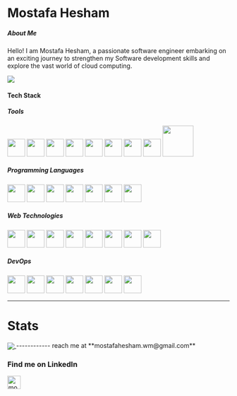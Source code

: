 # Mostafa Hesham 
##### About Me

Hello! I am  Mostafa Hesham, a passionate software engineer embarking on an exciting journey to strengthen my Software development skills and explore the vast world of cloud computing.

![](https://komarev.com/ghpvc/?username=mostafaahesham)
#### Tech Stack
##### Tools
<img src = "https://user-images.githubusercontent.com/25181517/192108372-f71d70ac-7ae6-4c0d-8395-51d8870c2ef0.png" width ="40" /> <img src = "https://user-images.githubusercontent.com/25181517/192108374-8da61ba1-99ec-41d7-80b8-fb2f7c0a4948.png" width ="40" /> <img src = "https://user-images.githubusercontent.com/25181517/192108889-232b3431-a585-4b36-a62d-9078bd3641d9.png" width ="40" /> <img src = "https://user-images.githubusercontent.com/25181517/192108891-d86b6220-e232-423a-bf5f-90903e6887c3.png" width ="40" /> <img src = "https://user-images.githubusercontent.com/25181517/186711335-a3729606-5a78-4496-9a36-06efcc74f800.png" width ="40" /> <img src = "https://github.com/marwin1991/profile-technology-icons/assets/136815194/11e7dfe7-c1f6-483c-9d92-276f1fa9363b" width ="40" /> <img src = "https://github.com/marwin1991/profile-technology-icons/assets/76662862/2481dc48-be6b-4ebb-9e8c-3b957efe69fa" width ="40" /> <img src = "https://user-images.githubusercontent.com/25181517/186884153-99edc188-e4aa-4c84-91b0-e2df260ebc33.png" width ="40" /> <img src = "https://i.ibb.co/9WYpxHr/ros-removebg-preview.png" width ="70" />
##### Programming Languages
<img src = "https://user-images.githubusercontent.com/25181517/117447155-6a868a00-af3d-11eb-9cfe-245df15c9f3f.png" width ="40" /> <img src = "https://user-images.githubusercontent.com/25181517/183890598-19a0ac2d-e88a-4005-a8df-1ee36782fde1.png" width ="40" /> <img src = "https://user-images.githubusercontent.com/25181517/192158954-f88b5814-d510-4564-b285-dff7d6400dad.png" width ="40" /> <img src = "https://user-images.githubusercontent.com/25181517/183898674-75a4a1b1-f960-4ea9-abcb-637170a00a75.png" width ="40" /> <img src = "https://user-images.githubusercontent.com/25181517/192106070-46255bcf-65e6-4c6b-a296-bf8d0d8fb2a7.png" width ="40" /> <img src = "https://user-images.githubusercontent.com/25181517/192106073-90fffafe-3562-4ff9-a37e-c77a2da0ff58.png" width ="40" /> <img src = "https://user-images.githubusercontent.com/25181517/183423507-c056a6f9-1ba8-4312-a350-19bcbc5a8697.png" width ="40" /> 
##### Web Technologies
<img src = "https://user-images.githubusercontent.com/25181517/192107858-fe19f043-c502-4009-8c47-476fc89718ad.png" width ="40" /> <img src = "https://user-images.githubusercontent.com/25181517/192109061-e138ca71-337c-4019-8d42-4792fdaa7128.png" width ="40" /> <img src = "https://user-images.githubusercontent.com/25181517/121401671-49102800-c959-11eb-9f6f-74d49a5e1774.png" width ="40" /> <img src = "https://user-images.githubusercontent.com/25181517/183049794-a3dfaddd-22ee-4ffe-b0b4-549ccd4879f9.png" width ="40" /> <img src = "https://user-images.githubusercontent.com/25181517/183568594-85e280a7-0d7e-4d1a-9028-c8c2209e073c.png" width ="40" /> <img src = "https://user-images.githubusercontent.com/25181517/183859966-a3462d8d-1bc7-4880-b353-e2cbed900ed6.png" width ="40" /> <img src = "https://github.com/marwin1991/profile-technology-icons/assets/136815194/5f8c622c-c217-4649-b0a9-7e0ee24bd704" width ="40" /> <img src = "https://user-images.githubusercontent.com/25181517/182884177-d48a8579-2cd0-447a-b9a6-ffc7cb02560e.png" width ="40" /> 
##### DevOps
<img src = "https://user-images.githubusercontent.com/25181517/192158606-7c2ef6bd-6e04-47cf-b5bc-da2797cb5bda.png" width ="40" /> <img src = "https://user-images.githubusercontent.com/25181517/117207330-263ba280-adf4-11eb-9b97-0ac5b40bc3be.png" width ="40" /> <img src = "https://user-images.githubusercontent.com/25181517/183868728-b2e11072-00a5-47e2-8a4e-4ebbb2b8c554.png" width ="40" /> <img src = "	https://user-images.githubusercontent.com/25181517/179090274-733373ef-3b59-4f28-9ecb-244bea700932.png" width ="40" /> <img src = "https://user-images.githubusercontent.com/25181517/183345125-9a7cd2e6-6ad6-436f-8490-44c903bef84c.png" width ="40" /> <img src = "https://user-images.githubusercontent.com/25181517/183896132-54262f2e-6d98-41e3-8888-e40ab5a17326.png" width ="40" /> <img src = "https://user-images.githubusercontent.com/25181517/183911547-990692bc-8411-4878-99a0-43506cdb69cf.png" width ="40" /> 

------------
# Stats
<a href="https://github-readme-stats.vercel.app/api/top-langs/?username=mostafaahesham&layout=pie&hide=C">
  <img align="center" src="https://github-readme-stats.vercel.app/api/top-langs/?username=mostafaahesham&layout=pie&hide=C" />
</a>
------------
reach me at **mostafahesham.wm@gmail.com**
<h3 align="left">Find me on LinkedIn</h3>
<p align="left">
<a href="https://www.linkedin.com/in/mostafa-hesham-723b40178/" target="blank"><img align="center" src="https://raw.githubusercontent.com/rahuldkjain/github-profile-readme-generator/master/src/images/icons/Social/linked-in-alt.svg" alt="mohamed-khaled-10138a1b7/" width="30" /></a>
</p>
